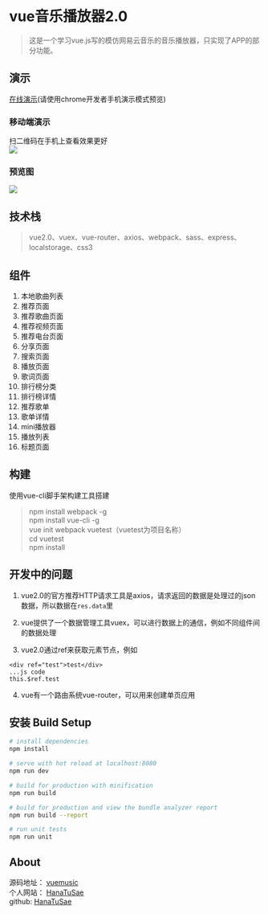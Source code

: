 # vue音乐播放器2.0

> 这是一个学习vue.js写的模仿网易云音乐的音乐播放器，只实现了APP的部分功能。

## 演示
[在线演示](http://music.hanatusae.xin/music2)(请使用chrome开发者手机演示模式预览)

### 移动端演示
扫二维码在手机上查看效果更好  
![](http://hanatusae.oss-cn-shenzhen.aliyuncs.com/music2.0.png)

### 预览图
![](http://hanatusae.oss-cn-shenzhen.aliyuncs.com/1.0%E5%8A%9F%E8%83%BD%E5%B1%95%E7%A4%BA.gif)

## 技术栈
> vue2.0、vuex、vue-router、axios、webpack、sass、express、localstorage、css3

## 组件
1. 本地歌曲列表
2. 推荐页面
3. 推荐歌曲页面
4. 推荐视频页面
5. 推荐电台页面
6. 分享页面
7. 搜索页面
8. 播放页面
9. 歌词页面
10. 排行榜分类
11. 排行榜详情
12. 推荐歌单
13. 歌单详情
14. mini播放器
15. 播放列表
16. 标题页面

## 构建
使用vue-cli脚手架构建工具搭建
> npm install webpack -g  
> npm install vue-cli -g  
> vue init webpack vuetest（vuetest为项目名称）  
> cd vuetest  
> npm install

## 开发中的问题
1. vue2.0的官方推荐HTTP请求工具是axios，请求返回的数据是处理过的json数据，所以数据在`res.data`里

2. vue提供了一个数据管理工具vuex，可以进行数据上的通信，例如不同组件间的数据处理

3. vue2.0通过ref来获取元素节点，例如
```
<div ref="test">test</div>
...js code
this.$ref.test
```
4. vue有一个路由系统vue-router，可以用来创建单页应用

## 安装 Build Setup
``` bash
# install dependencies
npm install

# serve with hot reload at localhost:8080
npm run dev

# build for production with minification
npm run build

# build for production and view the bundle analyzer report
npm run build --report

# run unit tests
npm run unit

```
## About
源码地址： [vuemusic](https://github.com/HanaTuSae/music/tree/2.0)  
个人网站： [HanaTuSae](http://hanatusae.xin)  
github: [HanaTuSae](https://github.com/HanaTuSae)  
